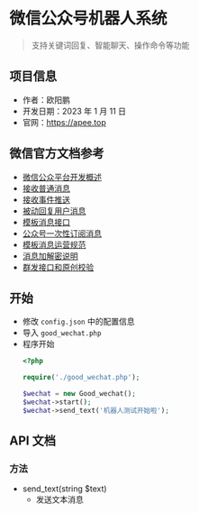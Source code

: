 # 微信公众号机器人系统

> 支持关键词回复、智能聊天、操作命令等功能

## 项目信息

- 作者：欧阳鹏
- 开发日期：2023 年 1 月 11 日
- 官网：https://apee.top

## 微信官方文档参考

- [微信公众平台开发概述](https://developers.weixin.qq.com/doc/offiaccount/Getting_Started/Overview.html)
- [接收普通消息](https://developers.weixin.qq.com/doc/offiaccount/Message_Management/Receiving_standard_messages.html)
- [接收事件推送](https://developers.weixin.qq.com/doc/offiaccount/Message_Management/Receiving_event_pushes.html)
- [被动回复用户消息](https://developers.weixin.qq.com/doc/offiaccount/Message_Management/Passive_user_reply_message.html)
- [模板消息接口](https://developers.weixin.qq.com/doc/offiaccount/Message_Management/Template_Message_Interface.html)
- [公众号一次性订阅消息](https://developers.weixin.qq.com/doc/offiaccount/Message_Management/One-time_subscription_info.html)
- [模板消息运营规范](https://developers.weixin.qq.com/doc/offiaccount/Message_Management/Template_Message_Operation_Specifications.html)
- [消息加解密说明](https://developers.weixin.qq.com/doc/offiaccount/Message_Management/Message_encryption_and_decryption_instructions.html)
- [群发接口和原创校验](https://developers.weixin.qq.com/doc/offiaccount/Message_Management/Batch_Sends_and_Originality_Checks.html)

## 开始

- 修改 `config.json` 中的配置信息
- 导入 `good_wechat.php`
- 程序开始
  ```php
  <?php

  require('./good_wechat.php');

  $wechat = new Good_wechat();
  $wechat->start();
  $wechat->send_text('机器人测试开始啦');
  ```

## API 文档

### 方法

- send_text(string $text)
  - 发送文本消息
